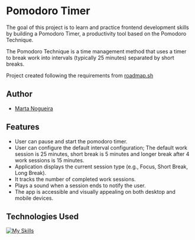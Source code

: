 
# Pomodoro Timer

The goal of this project is to learn and practice frontend development skills by building a Pomodoro Timer, a productivity tool based on the Pomodoro Technique. 

The Pomodoro Technique is a time management method that uses a timer to break work into intervals (typically 25 minutes) separated by short breaks.

Project created following the requirements from [roadmap.sh](https://roadmap.sh/projects/pomodoro-timer)
## Author

- [Marta Nogueira](https://www.linkedin.com/in/martarfnogueira)


## Features

- User can pause and start the pomodoro timer.
- User can configure the default interval configuration; The default work session is 25 minutes, short break is 5 minutes and longer break after 4 work sessions is 15 minutes.
- Application displays the current session type (e.g., Focus, Short Break, Long Break).
- It tracks the number of completed work sessions.
- Plays a sound when a session ends to notify the user.
- The app is accessible and visually appealing on both desktop and mobile devices.


## Technologies Used

[![My Skills](https://skillicons.dev/icons?i=html,css,js,react,vite,netlify)](https://skillicons.dev)
